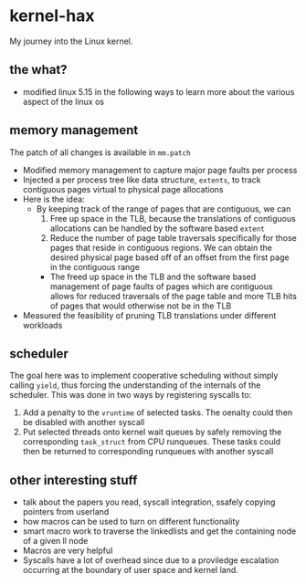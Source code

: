 # kernel-hax
My journey into the Linux kernel.

## the what?
- modified linux 5.15 in the following ways to learn more about the various aspect of the linux os

## memory management
The patch of all changes is available in `mm.patch`
- Modified memory management to capture major page faults per process
- Injected a per process tree like data structure, `extents`, to track contiguous pages virtual to physical page allocations
- Here is the idea:
    - By keeping track of the range of pages that are contiguous, we can
      1. Free up space in the TLB, because the translations of contiguous allocations can be handled by the software based `extent`
      2. Reduce the number of page table traversals specifically for those pages that reside in contiguous regions. We can obtain the desired physical page based off of an offset from the first page in the contiguous range
      - The freed up space in the TLB and the software based management of page faults of pages which are contiguous allows for reduced traversals of the page table and more TLB hits of pages that would otherwise not be in the TLB
- Measured the feasibility of pruning TLB translations under different workloads
## scheduler
The goal here was to implement cooperative scheduling without simply calling `yield`, thus forcing the understanding of the internals of the scheduler. This was done in two ways by registering syscalls to:
1. Add a penalty to the `vruntime` of selected tasks. The oenalty could then be disabled with another syscall
2. Put selected threads onto kernel wait queues by safely removing the corresponding `task_struct` from CPU runqueues. These tasks could then be returned to corresponding runqueues with another syscall

## other interesting stuff
- talk about the papers you read, syscall integration, ssafely copying pointers from userland
- how macros can be used to turn on different functionality
- smart macro work to traverse the linkedlists and get the containing node of a given ll node
- Macros are very helpful
- Syscalls have a lot of overhead since due to a proviledge escalation occurring at the boundary of user space and kernel land. 

